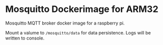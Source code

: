 # Mosquitto Dockerimage for ARM32

Mosquitto MQTT broker docker image for a raspberry pi.

Mount a valume to `/mosquitto/data` for data persistence. 
Logs will be written to console.